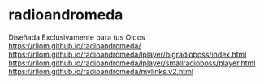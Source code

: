 # radioandromeda
Diseñada Exclusivamente para tus Oídos
https://rllom.github.io/radioandromeda/
https://rllom.github.io/radioandromeda/lplayer/bigradioboss/index.html
https://rllom.github.io/radioandromeda/lplayer/smallradioboss/player.html
https://rllom.github.io/radioandromeda/mylinks.v2.html

